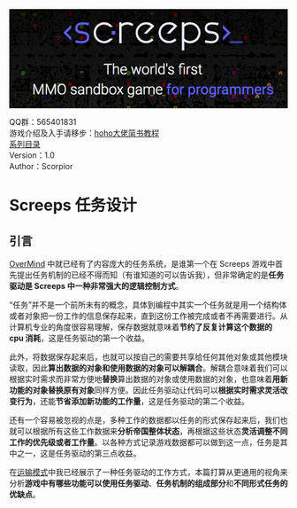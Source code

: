 <img align="middle" src="./imgs/title.png">
  
QQ群：565401831  
游戏介绍及入手请移步：[hoho大佬简书教程](https://www.jianshu.com/p/5431cb7f42d3)  
[系列目录](https://zhuanlan.zhihu.com/p/104412058)  
Version：1.0  
Author：Scorpior

# Screeps 任务设计

## 引言
[OverMind](https://github.com/bencbartlett/Overmind/wiki/Tasks) 中就已经有了内容庞大的任务系统，是谁第一个在 Screeps 
游戏中首先提出任务机制的已经不得而知（有谁知道的可以告诉我），但非常确定的是**任务驱动是 Screeps 中一种非常强大的逻辑控制方式**。

“任务”并不是一个前所未有的概念，具体到编程中其实一个任务就是用一个结构体或者对象把一份工作的信息保存起来，直到这份工作被完成或者不再需要进行。从计算机专业的角度很容易理解，保存数据就意味着**节约了反复计算这个数据的** 
**cpu 消耗**，这是任务驱动的第一个收益。

此外，将数据保存起来后，也就可以按自己的需要共享给任何其他对象或其他模块读取，因此**算出数据的对象和使用数据的对象可以解耦合**。解耦合意味着我们可以根据实时需求而非常方便地**替换**算出数据的对象或使用数据的对象，也意味着**用新功能的对象替换原有对象**同样方便。因此任务驱动让代码可以**根据实时需求灵活改变行为**，还能**节省添加新功能的工作量**，这是任务驱动的第二个收益。

还有一个容易被忽视的点是，多种工作的数据都以任务的形式保存起来后，我们也就可以根据所有这些工作数据来**分析帝国整体状态**，再根据这些状态**灵活调整不同工作的优先级或者工作量**。以各种方式记录游戏数据都可以做到这一点，任务是其中之一，这是任务驱动的第三点收益。

在[运输模式](运输模式b.md)中我已经展示了一种任务驱动的工作方式，本篇打算从更通用的视角来分析**游戏中有哪些功能可以使用任务驱动**、**任务机制的组成部分**和**不同形式任务的优缺点**。

